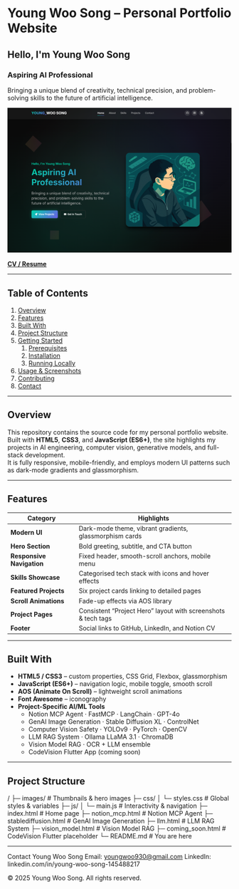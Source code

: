 # Young Woo Song – Personal Portfolio Website

## Hello, I'm Young Woo Song  
### Aspiring AI Professional  
Bringing a unique blend of creativity, technical precision, and problem-solving skills to the future of artificial intelligence.

![Portfolio Screenshot](images/portfolio_screenshot.png)

[**CV / Resume**](https://youngwoosongcv.notion.site/Young-Woo-Song-1c964ba2209280bb954ad884c1a11b0f?pvs=74)

---

## Table of Contents

1. [Overview](#overview)  
2. [Features](#features)  
3. [Built With](#built-with)  
4. [Project Structure](#project-structure)  
5. [Getting Started](#getting-started)  
   1. [Prerequisites](#prerequisites)  
   2. [Installation](#installation)  
   3. [Running Locally](#running-locally)  
6. [Usage & Screenshots](#usage--screenshots)  
7. [Contributing](#contributing)  
8. [Contact](#contact)

---

## Overview

This repository contains the source code for my personal portfolio website.  
Built with **HTML5**, **CSS3**, and **JavaScript (ES6+)**, the site highlights my projects in AI engineering, computer vision, generative models, and full-stack development.  
It is fully responsive, mobile-friendly, and employs modern UI patterns such as dark-mode gradients and glassmorphism.

---

## Features

| Category | Highlights |
| -------- | ---------- |
| **Modern UI** | Dark-mode theme, vibrant gradients, glassmorphism cards |
| **Hero Section** | Bold greeting, subtitle, and CTA button |
| **Responsive Navigation** | Fixed header, smooth-scroll anchors, mobile menu |
| **Skills Showcase** | Categorised tech stack with icons and hover effects |
| **Featured Projects** | Six project cards linking to detailed pages |
| **Scroll Animations** | Fade-up effects via AOS library |
| **Project Pages** | Consistent “Project Hero” layout with screenshots & tech tags |
| **Footer** | Social links to GitHub, LinkedIn, and Notion CV |

---

## Built With

- **HTML5 / CSS3** – custom properties, CSS Grid, Flexbox, glassmorphism  
- **JavaScript (ES6+)** – navigation logic, mobile toggle, smooth scroll  
- **AOS (Animate On Scroll)** – lightweight scroll animations  
- **Font Awesome** – iconography  
- **Project-Specific AI/ML Tools**  
  - Notion MCP Agent · FastMCP · LangChain · GPT-4o  
  - GenAI Image Generation · Stable Diffusion XL · ControlNet  
  - Computer Vision Safety · YOLOv9 · PyTorch · OpenCV  
  - LLM RAG System · Ollama LLaMA 3.1 · ChromaDB  
  - Vision Model RAG · OCR + LLM ensemble  
  - CodeVision Flutter App (coming soon)

---

## Project Structure
/
├─ images/ # Thumbnails & hero images
├─ css/
│ └─ styles.css # Global styles & variables
├─ js/
│ └─ main.js # Interactivity & navigation
├─ index.html # Home page
├─ notion_mcp.html # Notion MCP Agent
├─ stablediffusion.html # GenAI Image Generation
├─ llm.html # LLM RAG System
├─ vision_model.html # Vision Model RAG
├─ coming_soon.html # CodeVision Flutter placeholder
└─ README.md # You are here

---

Contact
Young Woo Song
Email: youngwoo930@gmail.com
LinkedIn: linkedin.com/in/young-woo-song-145488217

© 2025 Young Woo Song. All rights reserved.
